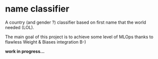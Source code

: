 # name classifier
A country (and gender ?) classifier based on first name that the world needed (LOL).

The main goal of this project is to achieve some level of MLOps thanks to flawless Weight & Biases integration B-)

**work in progress...**
